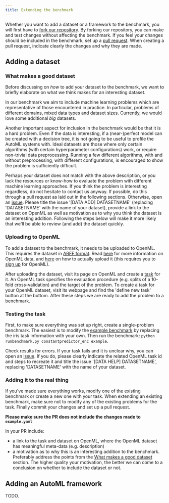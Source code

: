 ```yaml
---
title: Extending the benchmark
---
```


Whether you want to add a dataset or a framework to the benchmark, you will first have to [fork our repository](https://help.github.com/en/articles/fork-a-repo).
By forking our repository, you can make and test changes without affecting the benchmark.
If you feel your changes should be included in the benchmark, set up a [pull request](https://help.github.com/en/articles/about-pull-requests).
When creating a pull request, indicate clearly the changes and why they are made.

## Adding a dataset

### What makes a good dataset
Before discussing on *how* to add your dataset to the benchmark, we want to briefly elaborate on what we think makes for an interesting dataset.

In our benchmark we aim to include machine learning problems which are representative of those encountered in practice.
In particular, problems of different domains, mixed data types and dataset sizes.
Currently, we would love some additional *big* datasets.

Another important aspect for inclusion in the benchmark would be that it is a hard problem.
Even if the data is interesting, if a (near-)perfect model can be created with a decision tree, it is not going to be useful to profile the AutoML systems with.
Ideal datasets are those where only certain algorithms (with certain hyperparameter configurations) work, or require non-trivial data preprocessing.
Running a few different algorithms, with and without preprocessing, with different configurations, is encouraged to show the problem is sufficiently difficult.

Perhaps your dataset does not match with the above description, or you lack the resources or know-how to evaluate the problem with different machine learning approaches.
If you think the problem is interesting regardless, do not hesitate to contact us anyway.
If possible, do this through a pull request as laid out in the following sections.
Otherwise, open an [issue](https://github.com/openml/automlbenchmark/issues).
Please title the issue '[DATA ADD] DATASETNAME' (replacing 'DATASETNAME' with the name of your dataset),
provide a link to the dataset on OpenML as well as motivation as to why you think the dataset is an interesting addition.
Following the steps below will make it more likely that we'll be able to review (and add) the dataset quickly.

### Uploading to OpenML
To add a dataset to the benchmark, it needs to be uploaded to OpenML.
This requires the dataset in [ARFF format](https://www.cs.waikato.ac.nz/ml/weka/arff.html). 
Read [here](https://docs.openml.org/#data) for more information on OpenML data,
and [here](https://www.openml.org/new/data) on how to actually upload it (this requires you to [sign up](https://www.openml.org/register) for OpenML).

After uploading the dataset, visit its page on OpenML and create a [task](https://docs.openml.org/#tasks) for it.
An OpenML task specifies the evaluation procedure (e.g. splits of a 10-fold cross-validation) and the target of the problem.
To create a task for your OpenML dataset, visit its webpage and find the 'define new task' button at the bottom.
After these steps we are ready to add the problem to a benchmark.

### Testing the task
First, to make sure everything was set up right, create a single-problem benchmark.
The easiest is to modify the [example benchmark](https://github.com/openml/automlbenchmark/blob/master/resources/benchmarks/example.yaml) by replacing the iris task information with your own.
Then run the benchmark: `python runbenchmark.py constantpredictor_enc example`.
<!--- If your task contains categorical variables, make sure use `constantpredictor_enc` instead.--->

Check results for errors.
If your task fails and it is unclear why, you can open an [issue](https://github.com/openml/automlbenchmark/issues).
If you do, please clearly indicate the related OpenML task id and steps to recreate it
and title the issue '[DATA HELP] DATASETNAME', replacing 'DATASETNAME' with the name of your dataset.

### Adding it to the real thing
If you've made sure everything works, modify one of the existing benchmark or create a new one with your task.
When extending an existing benchmark, make sure not to modify any of the existing problems for the task.
Finally commit your changes and set up a pull request.


**Please make sure the PR does not include the changes made to `example.yaml`**


In your PR include:
 - a link to the task and dataset on OpenML, where the OpenML dataset has meaningful meta-data (e.g. description)
 - a motivation as to why this is an interesting addition to the benchmark. 
 Preferably address the points from the [What makes a good dataset](#What-makes-a-good-dataset) section.
 The higher quality your motivation, the better we can come to a conclusion on whether to include the dataset or not.


## Adding an AutoML framework
TODO.